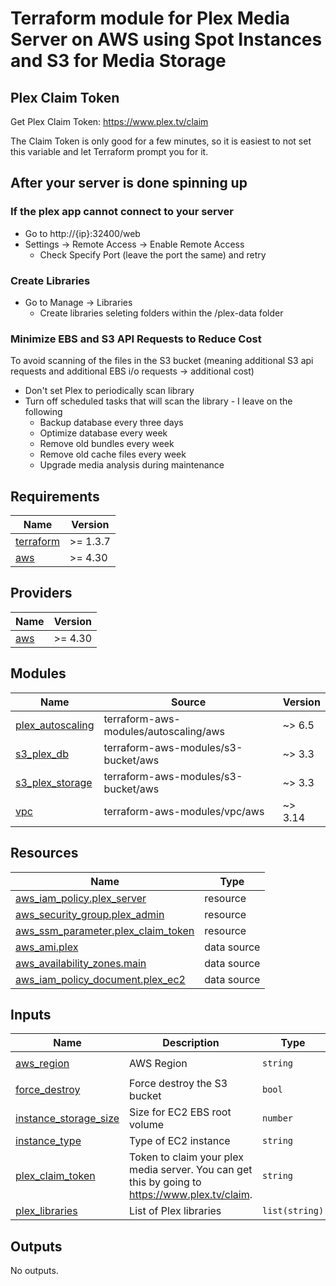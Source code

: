 # Terraform module for Plex Media Server on AWS using Spot Instances and S3 for Media Storage

## Plex Claim Token

Get Plex Claim Token: https://www.plex.tv/claim

The Claim Token is only good for a few minutes, so it is easiest to not set this variable and let Terraform prompt you for it.

## After your server is done spinning up

### If the plex app cannot connect to your server

* Go to http://{ip}:32400/web
* Settings -> Remote Access -> Enable Remote Access
    * Check Specify Port (leave the port the same) and retry

### Create Libraries

* Go to Manage -> Libraries
    * Create libraries seleting folders within the /plex-data folder

### Minimize EBS and S3 API Requests to Reduce Cost

To avoid scanning of the files in the S3 bucket (meaning additional S3 api requests and additional EBS i/o requests -> additional cost)
 * Don't set Plex to periodically scan library
 * Turn off scheduled tasks that will scan the library - I leave on the following
   * Backup database every three days
   * Optimize database every week
   * Remove old bundles every week
   * Remove old cache files every week
   * Upgrade media analysis during maintenance

<!-- BEGINNING OF PRE-COMMIT-TERRAFORM DOCS HOOK -->
## Requirements

| Name | Version |
|------|---------|
| <a name="requirement_terraform"></a> [terraform](#requirement\_terraform) | >= 1.3.7 |
| <a name="requirement_aws"></a> [aws](#requirement\_aws) | >= 4.30 |

## Providers

| Name | Version |
|------|---------|
| <a name="provider_aws"></a> [aws](#provider\_aws) | >= 4.30 |

## Modules

| Name | Source | Version |
|------|--------|---------|
| <a name="module_plex_autoscaling"></a> [plex\_autoscaling](#module\_plex\_autoscaling) | terraform-aws-modules/autoscaling/aws | ~> 6.5 |
| <a name="module_s3_plex_db"></a> [s3\_plex\_db](#module\_s3\_plex\_db) | terraform-aws-modules/s3-bucket/aws | ~> 3.3 |
| <a name="module_s3_plex_storage"></a> [s3\_plex\_storage](#module\_s3\_plex\_storage) | terraform-aws-modules/s3-bucket/aws | ~> 3.3 |
| <a name="module_vpc"></a> [vpc](#module\_vpc) | terraform-aws-modules/vpc/aws | ~> 3.14 |

## Resources

| Name | Type |
|------|------|
| [aws_iam_policy.plex_server](https://registry.terraform.io/providers/hashicorp/aws/latest/docs/resources/iam_policy) | resource |
| [aws_security_group.plex_admin](https://registry.terraform.io/providers/hashicorp/aws/latest/docs/resources/security_group) | resource |
| [aws_ssm_parameter.plex_claim_token](https://registry.terraform.io/providers/hashicorp/aws/latest/docs/resources/ssm_parameter) | resource |
| [aws_ami.plex](https://registry.terraform.io/providers/hashicorp/aws/latest/docs/data-sources/ami) | data source |
| [aws_availability_zones.main](https://registry.terraform.io/providers/hashicorp/aws/latest/docs/data-sources/availability_zones) | data source |
| [aws_iam_policy_document.plex_ec2](https://registry.terraform.io/providers/hashicorp/aws/latest/docs/data-sources/iam_policy_document) | data source |

## Inputs

| Name | Description | Type | Default | Required |
|------|-------------|------|---------|:--------:|
| <a name="input_aws_region"></a> [aws\_region](#input\_aws\_region) | AWS Region | `string` | `"eu-central-1"` | no |
| <a name="input_force_destroy"></a> [force\_destroy](#input\_force\_destroy) | Force destroy the S3 bucket | `bool` | `false` | no |
| <a name="input_instance_storage_size"></a> [instance\_storage\_size](#input\_instance\_storage\_size) | Size for EC2 EBS root volume | `number` | `30` | no |
| <a name="input_instance_type"></a> [instance\_type](#input\_instance\_type) | Type of EC2 instance | `string` | `"t3a.micro"` | no |
| <a name="input_plex_claim_token"></a> [plex\_claim\_token](#input\_plex\_claim\_token) | Token to claim your plex media server.  You can get this by going to https://www.plex.tv/claim. | `string` | n/a | yes |
| <a name="input_plex_libraries"></a> [plex\_libraries](#input\_plex\_libraries) | List of Plex libraries | `list(string)` | n/a | yes |

## Outputs

No outputs.
<!-- END OF PRE-COMMIT-TERRAFORM DOCS HOOK -->
